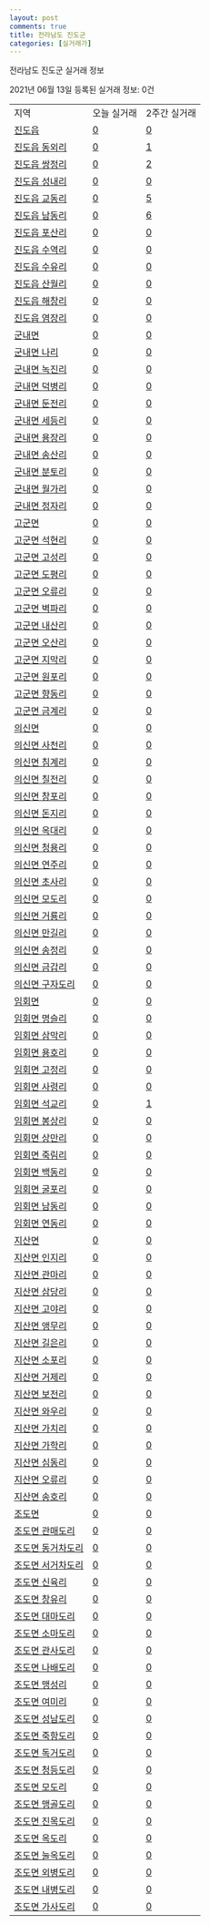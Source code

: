 ```yaml
---
layout: post
comments: true
title: 전라남도 진도군
categories: [실거래가]
---
```


전라남도 진도군 실거래 정보

2021년 06월 13일 등록된 실거래 정보: 0건


<table class="sortable">
  <tr>
    <td>지역</td>
    <td>오늘 실거래</td>
    <td>2주간 실거래</td>
  </tr>

  
  <tr class="item">
    <td><a href="4690025000.html">진도읍</a></td>
    <td><a href="4690025000.html">0</a></td>
    <td><a href="4690025000.html">0</a></td>
  </tr>
    

  <tr class="item">
    <td><a href="4690025021.html">진도읍 동외리</a></td>
    <td><a href="4690025021.html">0</a></td>
    <td><a href="4690025021.html">1</a></td>
  </tr>
    

  <tr class="item">
    <td><a href="4690025022.html">진도읍 쌍정리</a></td>
    <td><a href="4690025022.html">0</a></td>
    <td><a href="4690025022.html">2</a></td>
  </tr>
    

  <tr class="item">
    <td><a href="4690025023.html">진도읍 성내리</a></td>
    <td><a href="4690025023.html">0</a></td>
    <td><a href="4690025023.html">0</a></td>
  </tr>
    

  <tr class="item">
    <td><a href="4690025024.html">진도읍 교동리</a></td>
    <td><a href="4690025024.html">0</a></td>
    <td><a href="4690025024.html">5</a></td>
  </tr>
    

  <tr class="item">
    <td><a href="4690025025.html">진도읍 남동리</a></td>
    <td><a href="4690025025.html">0</a></td>
    <td><a href="4690025025.html">6</a></td>
  </tr>
    

  <tr class="item">
    <td><a href="4690025026.html">진도읍 포산리</a></td>
    <td><a href="4690025026.html">0</a></td>
    <td><a href="4690025026.html">0</a></td>
  </tr>
    

  <tr class="item">
    <td><a href="4690025027.html">진도읍 수역리</a></td>
    <td><a href="4690025027.html">0</a></td>
    <td><a href="4690025027.html">0</a></td>
  </tr>
    

  <tr class="item">
    <td><a href="4690025028.html">진도읍 수유리</a></td>
    <td><a href="4690025028.html">0</a></td>
    <td><a href="4690025028.html">0</a></td>
  </tr>
    

  <tr class="item">
    <td><a href="4690025029.html">진도읍 산월리</a></td>
    <td><a href="4690025029.html">0</a></td>
    <td><a href="4690025029.html">0</a></td>
  </tr>
    

  <tr class="item">
    <td><a href="4690025030.html">진도읍 해창리</a></td>
    <td><a href="4690025030.html">0</a></td>
    <td><a href="4690025030.html">0</a></td>
  </tr>
    

  <tr class="item">
    <td><a href="4690025031.html">진도읍 염장리</a></td>
    <td><a href="4690025031.html">0</a></td>
    <td><a href="4690025031.html">0</a></td>
  </tr>
    

  <tr class="item">
    <td><a href="4690031000.html">군내면</a></td>
    <td><a href="4690031000.html">0</a></td>
    <td><a href="4690031000.html">0</a></td>
  </tr>
    

  <tr class="item">
    <td><a href="4690031021.html">군내면 나리</a></td>
    <td><a href="4690031021.html">0</a></td>
    <td><a href="4690031021.html">0</a></td>
  </tr>
    

  <tr class="item">
    <td><a href="4690031022.html">군내면 녹진리</a></td>
    <td><a href="4690031022.html">0</a></td>
    <td><a href="4690031022.html">0</a></td>
  </tr>
    

  <tr class="item">
    <td><a href="4690031023.html">군내면 덕병리</a></td>
    <td><a href="4690031023.html">0</a></td>
    <td><a href="4690031023.html">0</a></td>
  </tr>
    

  <tr class="item">
    <td><a href="4690031024.html">군내면 둔전리</a></td>
    <td><a href="4690031024.html">0</a></td>
    <td><a href="4690031024.html">0</a></td>
  </tr>
    

  <tr class="item">
    <td><a href="4690031025.html">군내면 세등리</a></td>
    <td><a href="4690031025.html">0</a></td>
    <td><a href="4690031025.html">0</a></td>
  </tr>
    

  <tr class="item">
    <td><a href="4690031026.html">군내면 용장리</a></td>
    <td><a href="4690031026.html">0</a></td>
    <td><a href="4690031026.html">0</a></td>
  </tr>
    

  <tr class="item">
    <td><a href="4690031027.html">군내면 송산리</a></td>
    <td><a href="4690031027.html">0</a></td>
    <td><a href="4690031027.html">0</a></td>
  </tr>
    

  <tr class="item">
    <td><a href="4690031028.html">군내면 분토리</a></td>
    <td><a href="4690031028.html">0</a></td>
    <td><a href="4690031028.html">0</a></td>
  </tr>
    

  <tr class="item">
    <td><a href="4690031029.html">군내면 월가리</a></td>
    <td><a href="4690031029.html">0</a></td>
    <td><a href="4690031029.html">0</a></td>
  </tr>
    

  <tr class="item">
    <td><a href="4690031030.html">군내면 정자리</a></td>
    <td><a href="4690031030.html">0</a></td>
    <td><a href="4690031030.html">0</a></td>
  </tr>
    

  <tr class="item">
    <td><a href="4690032000.html">고군면</a></td>
    <td><a href="4690032000.html">0</a></td>
    <td><a href="4690032000.html">0</a></td>
  </tr>
    

  <tr class="item">
    <td><a href="4690032021.html">고군면 석현리</a></td>
    <td><a href="4690032021.html">0</a></td>
    <td><a href="4690032021.html">0</a></td>
  </tr>
    

  <tr class="item">
    <td><a href="4690032022.html">고군면 고성리</a></td>
    <td><a href="4690032022.html">0</a></td>
    <td><a href="4690032022.html">0</a></td>
  </tr>
    

  <tr class="item">
    <td><a href="4690032023.html">고군면 도평리</a></td>
    <td><a href="4690032023.html">0</a></td>
    <td><a href="4690032023.html">0</a></td>
  </tr>
    

  <tr class="item">
    <td><a href="4690032024.html">고군면 오류리</a></td>
    <td><a href="4690032024.html">0</a></td>
    <td><a href="4690032024.html">0</a></td>
  </tr>
    

  <tr class="item">
    <td><a href="4690032025.html">고군면 벽파리</a></td>
    <td><a href="4690032025.html">0</a></td>
    <td><a href="4690032025.html">0</a></td>
  </tr>
    

  <tr class="item">
    <td><a href="4690032026.html">고군면 내산리</a></td>
    <td><a href="4690032026.html">0</a></td>
    <td><a href="4690032026.html">0</a></td>
  </tr>
    

  <tr class="item">
    <td><a href="4690032027.html">고군면 오산리</a></td>
    <td><a href="4690032027.html">0</a></td>
    <td><a href="4690032027.html">0</a></td>
  </tr>
    

  <tr class="item">
    <td><a href="4690032028.html">고군면 지막리</a></td>
    <td><a href="4690032028.html">0</a></td>
    <td><a href="4690032028.html">0</a></td>
  </tr>
    

  <tr class="item">
    <td><a href="4690032029.html">고군면 원포리</a></td>
    <td><a href="4690032029.html">0</a></td>
    <td><a href="4690032029.html">0</a></td>
  </tr>
    

  <tr class="item">
    <td><a href="4690032030.html">고군면 향동리</a></td>
    <td><a href="4690032030.html">0</a></td>
    <td><a href="4690032030.html">0</a></td>
  </tr>
    

  <tr class="item">
    <td><a href="4690032031.html">고군면 금계리</a></td>
    <td><a href="4690032031.html">0</a></td>
    <td><a href="4690032031.html">0</a></td>
  </tr>
    

  <tr class="item">
    <td><a href="4690033000.html">의신면</a></td>
    <td><a href="4690033000.html">0</a></td>
    <td><a href="4690033000.html">0</a></td>
  </tr>
    

  <tr class="item">
    <td><a href="4690033021.html">의신면 사천리</a></td>
    <td><a href="4690033021.html">0</a></td>
    <td><a href="4690033021.html">0</a></td>
  </tr>
    

  <tr class="item">
    <td><a href="4690033022.html">의신면 침계리</a></td>
    <td><a href="4690033022.html">0</a></td>
    <td><a href="4690033022.html">0</a></td>
  </tr>
    

  <tr class="item">
    <td><a href="4690033023.html">의신면 칠전리</a></td>
    <td><a href="4690033023.html">0</a></td>
    <td><a href="4690033023.html">0</a></td>
  </tr>
    

  <tr class="item">
    <td><a href="4690033024.html">의신면 창포리</a></td>
    <td><a href="4690033024.html">0</a></td>
    <td><a href="4690033024.html">0</a></td>
  </tr>
    

  <tr class="item">
    <td><a href="4690033025.html">의신면 돈지리</a></td>
    <td><a href="4690033025.html">0</a></td>
    <td><a href="4690033025.html">0</a></td>
  </tr>
    

  <tr class="item">
    <td><a href="4690033026.html">의신면 옥대리</a></td>
    <td><a href="4690033026.html">0</a></td>
    <td><a href="4690033026.html">0</a></td>
  </tr>
    

  <tr class="item">
    <td><a href="4690033027.html">의신면 청용리</a></td>
    <td><a href="4690033027.html">0</a></td>
    <td><a href="4690033027.html">0</a></td>
  </tr>
    

  <tr class="item">
    <td><a href="4690033028.html">의신면 연주리</a></td>
    <td><a href="4690033028.html">0</a></td>
    <td><a href="4690033028.html">0</a></td>
  </tr>
    

  <tr class="item">
    <td><a href="4690033029.html">의신면 초사리</a></td>
    <td><a href="4690033029.html">0</a></td>
    <td><a href="4690033029.html">0</a></td>
  </tr>
    

  <tr class="item">
    <td><a href="4690033030.html">의신면 모도리</a></td>
    <td><a href="4690033030.html">0</a></td>
    <td><a href="4690033030.html">0</a></td>
  </tr>
    

  <tr class="item">
    <td><a href="4690033031.html">의신면 거룡리</a></td>
    <td><a href="4690033031.html">0</a></td>
    <td><a href="4690033031.html">0</a></td>
  </tr>
    

  <tr class="item">
    <td><a href="4690033032.html">의신면 만길리</a></td>
    <td><a href="4690033032.html">0</a></td>
    <td><a href="4690033032.html">0</a></td>
  </tr>
    

  <tr class="item">
    <td><a href="4690033033.html">의신면 송정리</a></td>
    <td><a href="4690033033.html">0</a></td>
    <td><a href="4690033033.html">0</a></td>
  </tr>
    

  <tr class="item">
    <td><a href="4690033034.html">의신면 금갑리</a></td>
    <td><a href="4690033034.html">0</a></td>
    <td><a href="4690033034.html">0</a></td>
  </tr>
    

  <tr class="item">
    <td><a href="4690033035.html">의신면 구자도리</a></td>
    <td><a href="4690033035.html">0</a></td>
    <td><a href="4690033035.html">0</a></td>
  </tr>
    

  <tr class="item">
    <td><a href="4690034000.html">임회면</a></td>
    <td><a href="4690034000.html">0</a></td>
    <td><a href="4690034000.html">0</a></td>
  </tr>
    

  <tr class="item">
    <td><a href="4690034021.html">임회면 명슬리</a></td>
    <td><a href="4690034021.html">0</a></td>
    <td><a href="4690034021.html">0</a></td>
  </tr>
    

  <tr class="item">
    <td><a href="4690034022.html">임회면 삼막리</a></td>
    <td><a href="4690034022.html">0</a></td>
    <td><a href="4690034022.html">0</a></td>
  </tr>
    

  <tr class="item">
    <td><a href="4690034023.html">임회면 용호리</a></td>
    <td><a href="4690034023.html">0</a></td>
    <td><a href="4690034023.html">0</a></td>
  </tr>
    

  <tr class="item">
    <td><a href="4690034024.html">임회면 고정리</a></td>
    <td><a href="4690034024.html">0</a></td>
    <td><a href="4690034024.html">0</a></td>
  </tr>
    

  <tr class="item">
    <td><a href="4690034025.html">임회면 사령리</a></td>
    <td><a href="4690034025.html">0</a></td>
    <td><a href="4690034025.html">0</a></td>
  </tr>
    

  <tr class="item">
    <td><a href="4690034026.html">임회면 석교리</a></td>
    <td><a href="4690034026.html">0</a></td>
    <td><a href="4690034026.html">1</a></td>
  </tr>
    

  <tr class="item">
    <td><a href="4690034027.html">임회면 봉상리</a></td>
    <td><a href="4690034027.html">0</a></td>
    <td><a href="4690034027.html">0</a></td>
  </tr>
    

  <tr class="item">
    <td><a href="4690034028.html">임회면 상만리</a></td>
    <td><a href="4690034028.html">0</a></td>
    <td><a href="4690034028.html">0</a></td>
  </tr>
    

  <tr class="item">
    <td><a href="4690034029.html">임회면 죽림리</a></td>
    <td><a href="4690034029.html">0</a></td>
    <td><a href="4690034029.html">0</a></td>
  </tr>
    

  <tr class="item">
    <td><a href="4690034030.html">임회면 백동리</a></td>
    <td><a href="4690034030.html">0</a></td>
    <td><a href="4690034030.html">0</a></td>
  </tr>
    

  <tr class="item">
    <td><a href="4690034031.html">임회면 굴포리</a></td>
    <td><a href="4690034031.html">0</a></td>
    <td><a href="4690034031.html">0</a></td>
  </tr>
    

  <tr class="item">
    <td><a href="4690034032.html">임회면 남동리</a></td>
    <td><a href="4690034032.html">0</a></td>
    <td><a href="4690034032.html">0</a></td>
  </tr>
    

  <tr class="item">
    <td><a href="4690034033.html">임회면 연동리</a></td>
    <td><a href="4690034033.html">0</a></td>
    <td><a href="4690034033.html">0</a></td>
  </tr>
    

  <tr class="item">
    <td><a href="4690035000.html">지산면</a></td>
    <td><a href="4690035000.html">0</a></td>
    <td><a href="4690035000.html">0</a></td>
  </tr>
    

  <tr class="item">
    <td><a href="4690035021.html">지산면 인지리</a></td>
    <td><a href="4690035021.html">0</a></td>
    <td><a href="4690035021.html">0</a></td>
  </tr>
    

  <tr class="item">
    <td><a href="4690035022.html">지산면 관마리</a></td>
    <td><a href="4690035022.html">0</a></td>
    <td><a href="4690035022.html">0</a></td>
  </tr>
    

  <tr class="item">
    <td><a href="4690035023.html">지산면 삼당리</a></td>
    <td><a href="4690035023.html">0</a></td>
    <td><a href="4690035023.html">0</a></td>
  </tr>
    

  <tr class="item">
    <td><a href="4690035024.html">지산면 고야리</a></td>
    <td><a href="4690035024.html">0</a></td>
    <td><a href="4690035024.html">0</a></td>
  </tr>
    

  <tr class="item">
    <td><a href="4690035025.html">지산면 앵무리</a></td>
    <td><a href="4690035025.html">0</a></td>
    <td><a href="4690035025.html">0</a></td>
  </tr>
    

  <tr class="item">
    <td><a href="4690035026.html">지산면 길은리</a></td>
    <td><a href="4690035026.html">0</a></td>
    <td><a href="4690035026.html">0</a></td>
  </tr>
    

  <tr class="item">
    <td><a href="4690035027.html">지산면 소포리</a></td>
    <td><a href="4690035027.html">0</a></td>
    <td><a href="4690035027.html">0</a></td>
  </tr>
    

  <tr class="item">
    <td><a href="4690035028.html">지산면 거제리</a></td>
    <td><a href="4690035028.html">0</a></td>
    <td><a href="4690035028.html">0</a></td>
  </tr>
    

  <tr class="item">
    <td><a href="4690035029.html">지산면 보전리</a></td>
    <td><a href="4690035029.html">0</a></td>
    <td><a href="4690035029.html">0</a></td>
  </tr>
    

  <tr class="item">
    <td><a href="4690035030.html">지산면 와우리</a></td>
    <td><a href="4690035030.html">0</a></td>
    <td><a href="4690035030.html">0</a></td>
  </tr>
    

  <tr class="item">
    <td><a href="4690035031.html">지산면 가치리</a></td>
    <td><a href="4690035031.html">0</a></td>
    <td><a href="4690035031.html">0</a></td>
  </tr>
    

  <tr class="item">
    <td><a href="4690035032.html">지산면 가학리</a></td>
    <td><a href="4690035032.html">0</a></td>
    <td><a href="4690035032.html">0</a></td>
  </tr>
    

  <tr class="item">
    <td><a href="4690035033.html">지산면 심동리</a></td>
    <td><a href="4690035033.html">0</a></td>
    <td><a href="4690035033.html">0</a></td>
  </tr>
    

  <tr class="item">
    <td><a href="4690035034.html">지산면 오류리</a></td>
    <td><a href="4690035034.html">0</a></td>
    <td><a href="4690035034.html">0</a></td>
  </tr>
    

  <tr class="item">
    <td><a href="4690035035.html">지산면 송호리</a></td>
    <td><a href="4690035035.html">0</a></td>
    <td><a href="4690035035.html">0</a></td>
  </tr>
    

  <tr class="item">
    <td><a href="4690036000.html">조도면</a></td>
    <td><a href="4690036000.html">0</a></td>
    <td><a href="4690036000.html">0</a></td>
  </tr>
    

  <tr class="item">
    <td><a href="4690036021.html">조도면 관매도리</a></td>
    <td><a href="4690036021.html">0</a></td>
    <td><a href="4690036021.html">0</a></td>
  </tr>
    

  <tr class="item">
    <td><a href="4690036022.html">조도면 동거차도리</a></td>
    <td><a href="4690036022.html">0</a></td>
    <td><a href="4690036022.html">0</a></td>
  </tr>
    

  <tr class="item">
    <td><a href="4690036023.html">조도면 서거차도리</a></td>
    <td><a href="4690036023.html">0</a></td>
    <td><a href="4690036023.html">0</a></td>
  </tr>
    

  <tr class="item">
    <td><a href="4690036024.html">조도면 신육리</a></td>
    <td><a href="4690036024.html">0</a></td>
    <td><a href="4690036024.html">0</a></td>
  </tr>
    

  <tr class="item">
    <td><a href="4690036025.html">조도면 창유리</a></td>
    <td><a href="4690036025.html">0</a></td>
    <td><a href="4690036025.html">0</a></td>
  </tr>
    

  <tr class="item">
    <td><a href="4690036026.html">조도면 대마도리</a></td>
    <td><a href="4690036026.html">0</a></td>
    <td><a href="4690036026.html">0</a></td>
  </tr>
    

  <tr class="item">
    <td><a href="4690036027.html">조도면 소마도리</a></td>
    <td><a href="4690036027.html">0</a></td>
    <td><a href="4690036027.html">0</a></td>
  </tr>
    

  <tr class="item">
    <td><a href="4690036028.html">조도면 관사도리</a></td>
    <td><a href="4690036028.html">0</a></td>
    <td><a href="4690036028.html">0</a></td>
  </tr>
    

  <tr class="item">
    <td><a href="4690036029.html">조도면 나배도리</a></td>
    <td><a href="4690036029.html">0</a></td>
    <td><a href="4690036029.html">0</a></td>
  </tr>
    

  <tr class="item">
    <td><a href="4690036030.html">조도면 맹성리</a></td>
    <td><a href="4690036030.html">0</a></td>
    <td><a href="4690036030.html">0</a></td>
  </tr>
    

  <tr class="item">
    <td><a href="4690036031.html">조도면 여미리</a></td>
    <td><a href="4690036031.html">0</a></td>
    <td><a href="4690036031.html">0</a></td>
  </tr>
    

  <tr class="item">
    <td><a href="4690036032.html">조도면 성남도리</a></td>
    <td><a href="4690036032.html">0</a></td>
    <td><a href="4690036032.html">0</a></td>
  </tr>
    

  <tr class="item">
    <td><a href="4690036033.html">조도면 죽항도리</a></td>
    <td><a href="4690036033.html">0</a></td>
    <td><a href="4690036033.html">0</a></td>
  </tr>
    

  <tr class="item">
    <td><a href="4690036034.html">조도면 독거도리</a></td>
    <td><a href="4690036034.html">0</a></td>
    <td><a href="4690036034.html">0</a></td>
  </tr>
    

  <tr class="item">
    <td><a href="4690036035.html">조도면 청등도리</a></td>
    <td><a href="4690036035.html">0</a></td>
    <td><a href="4690036035.html">0</a></td>
  </tr>
    

  <tr class="item">
    <td><a href="4690036036.html">조도면 모도리</a></td>
    <td><a href="4690036036.html">0</a></td>
    <td><a href="4690036036.html">0</a></td>
  </tr>
    

  <tr class="item">
    <td><a href="4690036037.html">조도면 맹골도리</a></td>
    <td><a href="4690036037.html">0</a></td>
    <td><a href="4690036037.html">0</a></td>
  </tr>
    

  <tr class="item">
    <td><a href="4690036038.html">조도면 진목도리</a></td>
    <td><a href="4690036038.html">0</a></td>
    <td><a href="4690036038.html">0</a></td>
  </tr>
    

  <tr class="item">
    <td><a href="4690036039.html">조도면 옥도리</a></td>
    <td><a href="4690036039.html">0</a></td>
    <td><a href="4690036039.html">0</a></td>
  </tr>
    

  <tr class="item">
    <td><a href="4690036040.html">조도면 눌옥도리</a></td>
    <td><a href="4690036040.html">0</a></td>
    <td><a href="4690036040.html">0</a></td>
  </tr>
    

  <tr class="item">
    <td><a href="4690036041.html">조도면 외병도리</a></td>
    <td><a href="4690036041.html">0</a></td>
    <td><a href="4690036041.html">0</a></td>
  </tr>
    

  <tr class="item">
    <td><a href="4690036042.html">조도면 내병도리</a></td>
    <td><a href="4690036042.html">0</a></td>
    <td><a href="4690036042.html">0</a></td>
  </tr>
    

  <tr class="item">
    <td><a href="4690036043.html">조도면 가사도리</a></td>
    <td><a href="4690036043.html">0</a></td>
    <td><a href="4690036043.html">0</a></td>
  </tr>
    


</table>
    